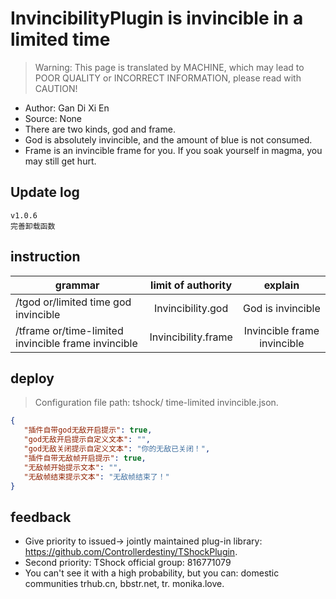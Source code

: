 # InvincibilityPlugin is invincible in a limited time

> Warning: This page is translated by MACHINE, which may lead to POOR QUALITY or INCORRECT INFORMATION, please read with CAUTION!


- Author: Gan Di Xi En
- Source: None
- There are two kinds, god and frame.
- God is absolutely invincible, and the amount of blue is not consumed.
- Frame is an invincible frame for you. If you soak yourself in magma, you may still get hurt.

## Update log

```
v1.0.6
完善卸载函数
```

## instruction

|grammar|limit of authority|explain|
| -------------- |:-----------------:|:------:|
|/tgod or/limited time god invincible|Invincibility.god|God is invincible|
|/tframe or/time-limited invincible frame invincible|Invincibility.frame|Invincible frame invincible|

## deploy
> Configuration file path: tshock/ time-limited invincible.json.
```json
{
   "插件自带god无敌开启提示": true,
   "god无敌开启提示自定义文本": "",
   "god无敌关闭提示自定义文本": "你的无敌已关闭！",
   "插件自带无敌帧开启提示": true,
   "无敌帧开始提示文本": "",
   "无敌帧结束提示文本": "无敌帧结束了！" 
}
```
## feedback
- Give priority to issued-> jointly maintained plug-in library: https://github.com/Controllerdestiny/TShockPlugin.
- Second priority: TShock official group: 816771079
- You can't see it with a high probability, but you can: domestic communities trhub.cn, bbstr.net, tr. monika.love.
